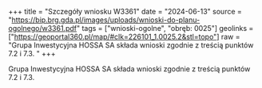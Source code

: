 +++
title = "Szczegóły wniosku W3361"
date = "2024-06-13"
source = "https://bip.brg.gda.pl/images/uploads/wnioski-do-planu-ogolnego/w3361.pdf"
tags = ["wnioski-ogolne", "obręb: 0025"]
geolinks = ["https://geoportal360.pl/map/#clk=226101_1.0025.2&stl=topo"]
raw = "Grupa Inwestycyjna HOSSA SA składa wnioski zgodnie z treścią punktów 7.2 i 7.3. "
+++

Grupa Inwestycyjna HOSSA SA składa wnioski zgodnie z treścią punktów 7.2 i 7.3.



